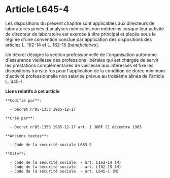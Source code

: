 # Article L645-4

Les dispositions du présent chapitre sont applicables aux directeurs de laboratoires privés d'analyses médicales non médecins
lorsque leur activité de directeur de laboratoire est exercée à titre principal et placée sous le régime d'une convention
conclue par application des dispositions des articles L. 162-14 et L. 162-15 [*bénéficiaires*].

Un décret désigne la section professionnelle de l'organisation autonome d'assurance vieillesse des professions libérales qui
est chargée de servir les prestations complémentaires de vieillesse aux intéressés et fixe les dispositions transitoires pour
l'application de la condition de durée minimum d'activité professionnelle non salariée prévue au troisième alinéa de
l'article L. 645-1.

**Liens relatifs à cet article**

	**Codifié par**:

	  - Décret n°85-1353 1985-12-17

	**Créé par**:

	  - Décret n°85-1353 1985-12-17 art. 1 JORF 21 décembre 1985

	**Anciens textes**:

	  - Code de la sécurité sociale L683-2

	**Cite**:

	  - Code de la sécurité sociale. - art. L162-14 (M)
	  - Code de la sécurité sociale. - art. L162-15 (M)
	  - Code de la sécurité sociale. - art. L645-1 (M)

